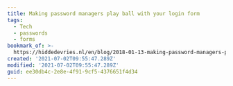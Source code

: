 ```yaml
---
title: Making password managers play ball with your login form
tags:
  - Tech
  - passwords
  - forms
bookmark_of: >-
  https://hiddedevries.nl/en/blog/2018-01-13-making-password-managers-play-ball-with-your-login-form
created: '2021-07-02T09:55:47.289Z'
modified: '2021-07-02T09:55:47.289Z'
guid: ee30db4c-2e8e-4f91-9cf5-4376651f4d34
---
```

 
